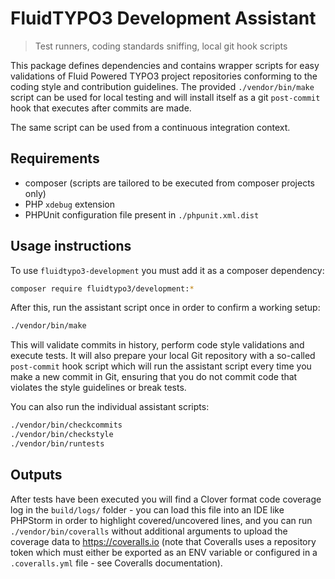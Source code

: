 FluidTYPO3 Development Assistant
================================

> Test runners, coding standards sniffing, local git hook scripts

This package defines dependencies and contains wrapper scripts for easy validations of Fluid Powered TYPO3 project repositories
conforming to the coding style and contribution guidelines. The provided `./vendor/bin/make` script can be used for local
testing and will install itself as a git `post-commit` hook that executes after commits are made.

The same script can be used from a continuous integration context.

Requirements
------------

* composer (scripts are tailored to be executed from composer projects only)
* PHP `xdebug` extension
* PHPUnit configuration file present in `./phpunit.xml.dist`

Usage instructions
------------------

To use `fluidtypo3-development` you must add it as a composer dependency:

```bash
composer require fluidtypo3/development:*
```

After this, run the assistant script once in order to confirm a working setup:

```bash
./vendor/bin/make
```

This will validate commits in history, perform code style validations and execute tests. It will also prepare your local Git
repository with a so-called `post-commit` hook script which will run the assistant script every time you make a new commit in Git,
ensuring that you do not commit code that violates the style guidelines or break tests.

You can also run the individual assistant scripts:

```bash
./vendor/bin/checkcommits
./vendor/bin/checkstyle
./vendor/bin/runtests
```

Outputs
-------

After tests have been executed you will find a Clover format code coverage log in the `build/logs/` folder - you can load this
file into an IDE like PHPStorm in order to highlight covered/uncovered lines, and you can run `./vendor/bin/coveralls` without
additional arguments to upload the coverage data to https://coveralls.io (note that Coveralls uses a repository token which
must either be exported as an ENV variable or configured in a `.coveralls.yml` file - see Coveralls documentation).
